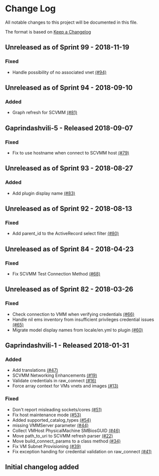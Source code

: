 # Change Log

All notable changes to this project will be documented in this file.

The format is based on [Keep a Changelog](http://keepachangelog.com/en/1.0.0/)


## Unreleased as of Sprint 99 - 2018-11-19

### Fixed
- Handle possibility of no associated vnet [(#94)](https://github.com/ManageIQ/manageiq-providers-scvmm/pull/94)

## Unreleased as of Sprint 94 - 2018-09-10

### Added
- Graph refresh for SCVMM [(#81)](https://github.com/ManageIQ/manageiq-providers-scvmm/pull/81)

## Gaprindashvili-5 - Released 2018-09-07

### Fixed
- Fix to use hostname when connect to SCVMM host [(#79)](https://github.com/ManageIQ/manageiq-providers-scvmm/pull/79)

## Unreleased as of Sprint 93 - 2018-08-27

### Added
- Add plugin display name [(#83)](https://github.com/ManageIQ/manageiq-providers-scvmm/pull/83)

## Unreleased as of Sprint 92 - 2018-08-13

### Fixed
- Add parent_id to the ActiveRecord select filter [(#80)](https://github.com/ManageIQ/manageiq-providers-scvmm/pull/80)

## Unreleased as of Sprint 84 - 2018-04-23

### Fixed
- Fix SCVMM Test Connection Method [(#68)](https://github.com/ManageIQ/manageiq-providers-scvmm/pull/68)

## Unreleased as of Sprint 82 - 2018-03-26

### Fixed
- Check connection to VMM when verifying credentials [(#66)](https://github.com/ManageIQ/manageiq-providers-scvmm/pull/66)
- Handle nil ems inventory from insufficient privileges credential issues [(#65)](https://github.com/ManageIQ/manageiq-providers-scvmm/pull/65)
- Migrate model display names from locale/en.yml to plugin [(#60)](https://github.com/ManageIQ/manageiq-providers-scvmm/pull/60)

## Gaprindashvili-1 - Released 2018-01-31

### Added
- Add translations [(#47)](https://github.com/ManageIQ/manageiq-providers-scvmm/pull/47)
- SCVMM Networking Enhancements [(#19)](https://github.com/ManageIQ/manageiq-providers-scvmm/pull/19)
- Validate credentials in raw_connect [(#16)](https://github.com/ManageIQ/manageiq-providers-scvmm/pull/16)
- Force array context for VMs vnets and images [(#13)](https://github.com/ManageIQ/manageiq-providers-scvmm/pull/13)

### Fixed
- Don't report misleading sockets/cores [(#51)](https://github.com/ManageIQ/manageiq-providers-scvmm/pull/51)
- Fix host maintenance mode [(#53)](https://github.com/ManageIQ/manageiq-providers-scvmm/pull/53)
- Added supported_catalog_types [(#54)](https://github.com/ManageIQ/manageiq-providers-scvmm/pull/54)
- missing VMMServer parameter [(#44)](https://github.com/ManageIQ/manageiq-providers-scvmm/pull/44)
- Collect VMHost PhysicalMachine SMBiosGUID [(#46)](https://github.com/ManageIQ/manageiq-providers-scvmm/pull/46)
- Move path_to_uri to SCVMM refresh parser [(#22)](https://github.com/ManageIQ/manageiq-providers-scvmm/pull/22)
- Move build_connect_params to a class method [(#34)](https://github.com/ManageIQ/manageiq-providers-scvmm/pull/34)
- Fix VM Subnet Provisioning [(#39)](https://github.com/ManageIQ/manageiq-providers-scvmm/pull/39)
- Fix exception handing for credential validation on raw_connect [(#41)](https://github.com/ManageIQ/manageiq-providers-scvmm/pull/41)

## Initial changelog added
